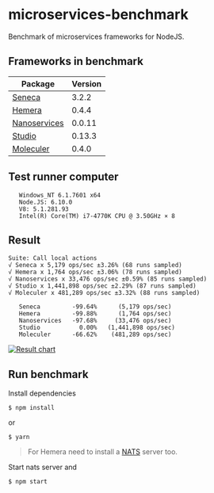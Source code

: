 # microservices-benchmark
Benchmark of microservices frameworks for NodeJS.

## Frameworks in benchmark

| Package | Version |
| ------- | ----- |
| [Seneca](https://github.com/senecajs/seneca) | 3.2.2 |
| [Hemera](https://github.com/hemerajs/hemera) | 0.4.4 |
| [Nanoservices](https://github.com/SuperID/nanoservices) | 0.0.11 |
| [Studio](https://github.com/ericholiveira/studio) | 0.13.3 |
| [Moleculer](https://github.com/ice-services/moleculer) | 0.4.0 |

## Test runner computer
```
   Windows_NT 6.1.7601 x64
   Node.JS: 6.10.0
   V8: 5.1.281.93
   Intel(R) Core(TM) i7-4770K CPU @ 3.50GHz × 8
```

## Result
```
Suite: Call local actions
√ Seneca x 5,179 ops/sec ±3.26% (68 runs sampled)
√ Hemera x 1,764 ops/sec ±3.06% (78 runs sampled)
√ Nanoservices x 33,476 ops/sec ±0.59% (85 runs sampled)
√ Studio x 1,441,898 ops/sec ±2.29% (87 runs sampled)
√ Moleculer x 481,289 ops/sec ±3.32% (88 runs sampled)

   Seneca         -99.64%      (5,179 ops/sec)
   Hemera         -99.88%      (1,764 ops/sec)
   Nanoservices   -97.68%     (33,476 ops/sec)
   Studio           0.00%   (1,441,898 ops/sec)
   Moleculer      -66.62%    (481,289 ops/sec)
```
[![Result chart](https://cloud.highcharts.com/images/utideti/800.png)](http://cloud.highcharts.com/show/utideti)

## Run benchmark
Install dependencies
```
$ npm install
```
or
```
$ yarn
```

> For Hemera need to install a [NATS](http://nats.io/) server too.

Start nats server and 
```
$ npm start
```